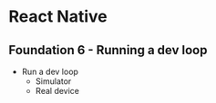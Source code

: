# React Native

## Foundation 6 - Running a dev loop

- Run a dev loop
  - Simulator
  - Real device
